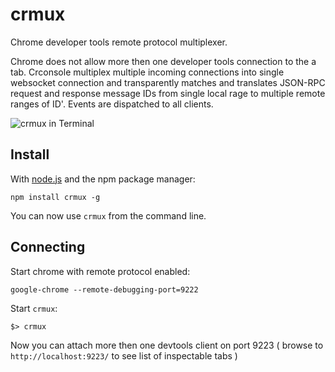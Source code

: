 # crmux

Chrome developer tools remote protocol multiplexer.

Chrome does not allow more then one developer tools connection to the a tab. Crconsole multiplex multiple incoming connections into single websocket connection and transparently matches and translates JSON-RPC request and response message IDs from single local rage to multiple remote ranges of ID'. Events are dispatched to all clients.


![crmux in Terminal](https://f.cloud.github.com/assets/173025/1279477/322e3122-2f38-11e3-8dfc-d9bb1b76d6e0.png)

## Install
With [node.js](http://nodejs.org/) and the npm package manager:

	npm install crmux -g

You can now use `crmux` from the command line.

## Connecting

Start chrome with remote protocol enabled:

```
google-chrome --remote-debugging-port=9222
```

Start `crmux`:

```
$> crmux 
```

Now you can attach more then one devtools client on port 9223 ( browse to `http://localhost:9223/` to see list of inspectable tabs )

